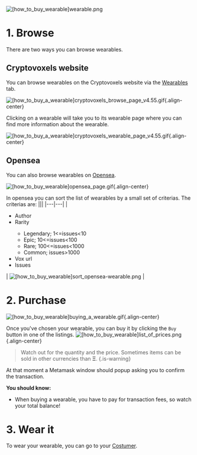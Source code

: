 
![[how_to_buy_wearable]wearable.png](/tutorials/[how_to_buy_wearable]wearable.png)

# 1. Browse
There are two ways you can browse wearables.

## Cryptovoxels website
You can browse wearables on the Cryptovoxels website via the [Wearables](https://www.cryptovoxels.com/wearables) tab.

![[how_to_buy_a_wearable]cryptovoxels_browse_page_v4.55.gif](/tutorials/[how_to_buy_a_wearable]cryptovoxels_browse_page_v4.55.gif){.align-center}

Clicking on a wearable will take you to its wearable page where you can find more information about the wearable.

![[how_to_buy_a_wearable]cryptovoxels_wearable_page_v4.55.gif](/tutorials/[how_to_buy_a_wearable]cryptovoxels_wearable_page_v4.55.gif){.align-center}

## Opensea

You can also browse wearables on [Opensea](https://opensea.io/assets/cryptovoxel-wearables).

![[how_to_buy_wearable]opensea_page.gif](/tutorials/[how_to_buy_wearable]opensea_page.gif){.align-center}


In opensea you can sort the list of wearables by a small set of criterias.
The criterias are:
|||
|---|---|
|<ul><li> Author</li><li>Rarity</li><ul><li> Legendary; 1<=issues<10 </li><li> Epic; 10<=issues<100 </li><li> Rare; 100<=issues<1000 </li><li> Common; issues>1000 </li></ul><li> Vox url </li><li> Issues </li></ul> | ![[how_to_buy_wearable]sort_opensea-wearable.png](/tutorials/[how_to_buy_wearable]sort_opensea-wearable.png) |



# 2. Purchase

![[how_to_buy_wearable]buying_a_wearable.gif](/tutorials/[how_to_buy_wearable]buying_a_wearable.gif){.align-center}

Once you've chosen your wearable, you can buy it by clicking the `Buy` button in one of the listings.
![[how_to_buy_wearable]list_of_prices.png](/tutorials/[how_to_buy_wearable]list_of_prices.png){.align-center}

> Watch out for the quantity and the price. Sometimes items can be sold in other currencies than **Ξ**.
{.is-warning}

At that moment a Metamask window should popup asking you to confirm the transaction.

**You should know:**
- When buying a wearable, you have to pay for transaction fees, so watch your total balance!

# 3. Wear it

To wear your wearable, you can go to your [Costumer](/Player_customization/Costume_tab).


